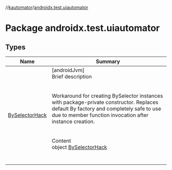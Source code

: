 //[kautomator](../index.md)/[androidx.test.uiautomator](index.md)



# Package androidx.test.uiautomator  


## Types  
  
|  Name|  Summary| 
|---|---|
| [BySelectorHack](-by-selector-hack/index.md)| [androidJvm]  <br>Brief description  <br><br><br>Workaround for creating BySelector instances with package-private constructor. Replaces default By factory and completely safe to use due to member function invocation after instance creation.<br><br>  <br>Content  <br>object [BySelectorHack](-by-selector-hack/index.md)  <br><br><br>

